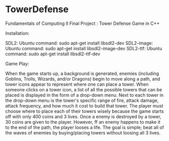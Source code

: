 # TowerDefense

Fundamentals of Computing II Final Project : Tower Defense Game in C++

Installation:

SDL2:		Ubuntu command: sudo apt-get install libsdl2-dev
SDL2-image:	Ubuntu command: sudo apt-get install libsdl2-image-dev
SDL2-ttf: 	Ubuntu command: sudo apt-get install libsdl2-ttf-dev

Game Play:

When the game starts up, a background is generated, enemies (including Goblins, Trolls, Wizards, and/or Dragons)
begin to move along a path, and tower icons appear to represent where one can place a tower. 
When someone clicks on a tower icon, a list of all the possible towers that can be placed is displayed
in the form of a drop-down menu. Next to each tower in the drop-down menu is the tower's specific
range of fire, attack damage, attack frequency, and how much it cost to build that tower.
The player must choose where to place each of their towers wisely because the game starts off with only
400 coins and 3 lives. Once a enemy is destroyed by a tower, 30 coins are given to the player.
However, ff an enemy happens to make it to the end of the path, the player looses a life.
The goal is simple; beat all of the waves of enemies by buying/placing towers without loosing all 3 lives.
